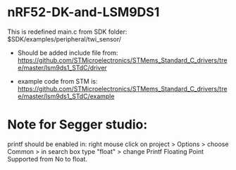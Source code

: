 # nRF52-DK-and-LSM9DS1

This is redefined main.c from SDK folder: $SDK/examples/peripheral/twi_sensor/


* Should be added include file from: https://github.com/STMicroelectronics/STMems_Standard_C_drivers/tree/master/lsm9ds1_STdC/driver


* example code from STM is: https://github.com/STMicroelectronics/STMems_Standard_C_drivers/tree/master/lsm9ds1_STdC/example

# Note for Segger studio: 

printf should be enabled in: right mouse click on project > Options > choose Common > in search box type "float" > change Printf Floating Point Supported from No to float.

